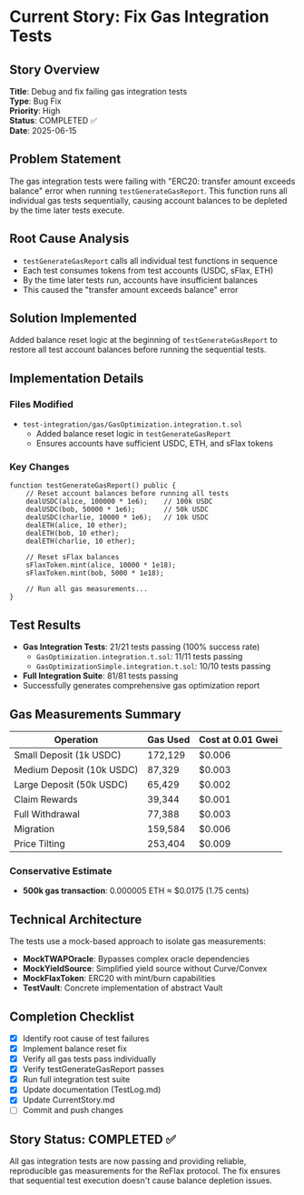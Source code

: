 # Current Story: Fix Gas Integration Tests

## Story Overview
**Title**: Debug and fix failing gas integration tests  
**Type**: Bug Fix  
**Priority**: High  
**Status**: COMPLETED ✅  
**Date**: 2025-06-15

## Problem Statement
The gas integration tests were failing with "ERC20: transfer amount exceeds balance" error when running `testGenerateGasReport`. This function runs all individual gas tests sequentially, causing account balances to be depleted by the time later tests execute.

## Root Cause Analysis
- `testGenerateGasReport` calls all individual test functions in sequence
- Each test consumes tokens from test accounts (USDC, sFlax, ETH)
- By the time later tests run, accounts have insufficient balances
- This caused the "transfer amount exceeds balance" error

## Solution Implemented
Added balance reset logic at the beginning of `testGenerateGasReport` to restore all test account balances before running the sequential tests.

## Implementation Details

### Files Modified
- `test-integration/gas/GasOptimization.integration.t.sol`
  - Added balance reset logic in `testGenerateGasReport`
  - Ensures accounts have sufficient USDC, ETH, and sFlax tokens

### Key Changes
```solidity
function testGenerateGasReport() public {
    // Reset account balances before running all tests
    dealUSDC(alice, 100000 * 1e6);    // 100k USDC
    dealUSDC(bob, 50000 * 1e6);       // 50k USDC  
    dealUSDC(charlie, 10000 * 1e6);   // 10k USDC
    dealETH(alice, 10 ether);
    dealETH(bob, 10 ether);
    dealETH(charlie, 10 ether);
    
    // Reset sFlax balances
    sFlaxToken.mint(alice, 10000 * 1e18);
    sFlaxToken.mint(bob, 5000 * 1e18);
    
    // Run all gas measurements...
}
```

## Test Results
- **Gas Integration Tests**: 21/21 tests passing (100% success rate)
  - `GasOptimization.integration.t.sol`: 11/11 tests passing
  - `GasOptimizationSimple.integration.t.sol`: 10/10 tests passing
- **Full Integration Suite**: 81/81 tests passing
- Successfully generates comprehensive gas optimization report

## Gas Measurements Summary
| Operation | Gas Used | Cost at 0.01 Gwei |
|-----------|----------|-------------------|
| Small Deposit (1k USDC) | 172,129 | $0.006 |
| Medium Deposit (10k USDC) | 87,329 | $0.003 |
| Large Deposit (50k USDC) | 65,429 | $0.002 |
| Claim Rewards | 39,344 | $0.001 |
| Full Withdrawal | 77,388 | $0.003 |
| Migration | 159,584 | $0.006 |
| Price Tilting | 253,404 | $0.009 |

### Conservative Estimate
- **500k gas transaction**: 0.000005 ETH ≈ $0.0175 (1.75 cents)

## Technical Architecture
The tests use a mock-based approach to isolate gas measurements:
- **MockTWAPOracle**: Bypasses complex oracle dependencies
- **MockYieldSource**: Simplified yield source without Curve/Convex
- **MockFlaxToken**: ERC20 with mint/burn capabilities
- **TestVault**: Concrete implementation of abstract Vault

## Completion Checklist
- [x] Identify root cause of test failures
- [x] Implement balance reset fix
- [x] Verify all gas tests pass individually
- [x] Verify testGenerateGasReport passes
- [x] Run full integration test suite
- [x] Update documentation (TestLog.md)
- [x] Update CurrentStory.md
- [ ] Commit and push changes

## Story Status: COMPLETED ✅
All gas integration tests are now passing and providing reliable, reproducible gas measurements for the ReFlax protocol. The fix ensures that sequential test execution doesn't cause balance depletion issues.